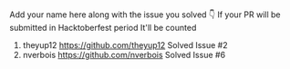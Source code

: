 Add your name here along with the issue you solved 👇
If your PR will be submitted in Hacktoberfest period It'll be counted

1. theyup12 https://github.com/theyup12 Solved Issue #2
6. nverbois https://github.com/nverbois Solved Issue #6